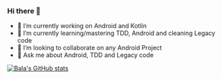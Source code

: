 ### Hi there 👋

- 🔭 I’m currently working on Android and Kotlin
- 🌱 I’m currently learning/mastering TDD, Android and cleaning Legacy code
- 👯 I’m looking to collaborate on any Android Project
- 💬 Ask me about Android, TDD and Legacy code

[![Bala's GitHub stats](https://github-readme-stats.vercel.app/api?username=BALUSANGEM)](https://github.com/anuraghazra/github-readme-stats)
